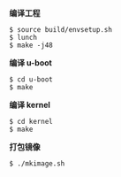 **编译工程**

```shell
$ source build/envsetup.sh
$ lunch
$ make -j48
```

**编译 u-boot**

```shell
$ cd u-boot
$ make
```

**编译 kernel**

```shell
$ cd kernel
$ make
```

**打包镜像**

```shell
$ ./mkimage.sh
```

